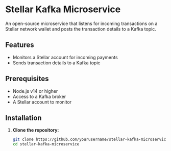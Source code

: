 # Stellar Kafka Microservice

An open-source microservice that listens for incoming transactions on a Stellar network wallet and posts the transaction details to a Kafka topic.

## Features

- Monitors a Stellar account for incoming payments
- Sends transaction details to a Kafka topic

## Prerequisites

- Node.js v14 or higher
- Access to a Kafka broker
- A Stellar account to monitor

## Installation

1. **Clone the repository:**

   ```bash
   git clone https://github.com/yourusername/stellar-kafka-microservice.git
   cd stellar-kafka-microservice
